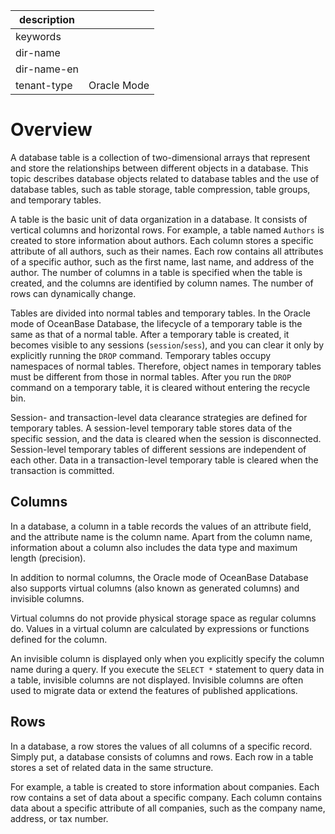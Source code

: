|description||
|---|---|
|keywords||
|dir-name||
|dir-name-en||
|tenant-type|Oracle Mode|

# Overview

A database table is a collection of two-dimensional arrays that represent and store the relationships between different objects in a database. This topic describes database objects related to database tables and the use of database tables, such as table storage, table compression, table groups, and temporary tables.

A table is the basic unit of data organization in a database. It consists of vertical columns and horizontal rows. For example, a table named `Authors` is created to store information about authors. Each column stores a specific attribute of all authors, such as their names. Each row contains all attributes of a specific author, such as the first name, last name, and address of the author. The number of columns in a table is specified when the table is created, and the columns are identified by column names. The number of rows can dynamically change.

Tables are divided into normal tables and temporary tables. In the Oracle mode of OceanBase Database, the lifecycle of a temporary table is the same as that of a normal table. After a temporary table is created, it becomes visible to any sessions (`session`/`sess`), and you can clear it only by explicitly running the `DROP` command. Temporary tables occupy namespaces of normal tables. Therefore, object names in temporary tables must be different from those in normal tables. After you run the `DROP` command on a temporary table, it is cleared without entering the recycle bin.

Session- and transaction-level data clearance strategies are defined for temporary tables. A session-level temporary table stores data of the specific session, and the data is cleared when the session is disconnected. Session-level temporary tables of different sessions are independent of each other. Data in a transaction-level temporary table is cleared when the transaction is committed.

## Columns

In a database, a column in a table records the values of an attribute field, and the attribute name is the column name. Apart from the column name, information about a column also includes the data type and maximum length (precision).

In addition to normal columns, the Oracle mode of OceanBase Database also supports virtual columns (also known as generated columns) and invisible columns.

Virtual columns do not provide physical storage space as regular columns do. Values in a virtual column are calculated by expressions or functions defined for the column.

An invisible column is displayed only when you explicitly specify the column name during a query. If you execute the `SELECT *` statement to query data in a table, invisible columns are not displayed. Invisible columns are often used to migrate data or extend the features of published applications.

## Rows

In a database, a row stores the values of all columns of a specific record. Simply put, a database consists of columns and rows. Each row in a table stores a set of related data in the same structure.

For example, a table is created to store information about companies. Each row contains a set of data about a specific company. Each column contains data about a specific attribute of all companies, such as the company name, address, or tax number.
